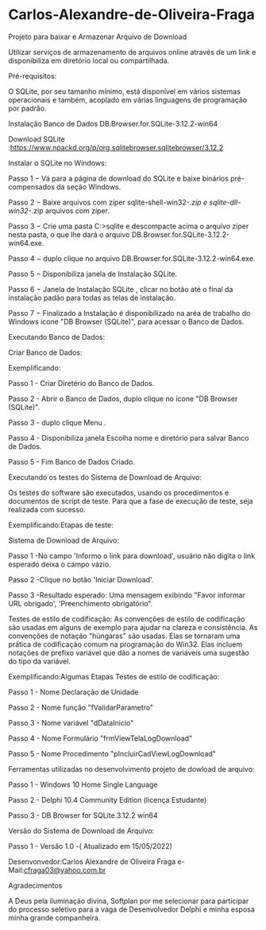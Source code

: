 # Carlos-Alexandre-de-Oliveira-Fraga
Projeto para baixar e Armazenar Arquivo de Download

Utilizar serviços de armazenamento de arquivos online através de um link e disponibiliza em diretório local ou compartilhada.



Pré-requisitos:

O SQLite, por seu tamanho mínimo, está disponível em vários sistemas operacionais e também, acoplado em várias linguagens de programação por padrão.

Instalação Banco de Dados DB.Browser.for.SQLite-3.12.2-win64



Download SQLite :https://www.npackd.org/p/org.sqlitebrowser.sqlitebrowser/3.12.2



Instalar o SQLite no Windows:


Passo 1 − Vá para a página de download do SQLite e baixe binários pré-compensados da seção Windows.

Passo 2 − Baixe arquivos com zíper sqlite-shell-win32-*.zip e sqlite-dll-win32-*.zip arquivos com zíper.

Passo 3 − Crie uma pasta C:\>sqlite e descompacte acima o arquivo zíper nesta pasta, o que lhe dará o arquivo DB.Browser.for.SQLite-3.12.2-win64.exe.

Passo 4 − duplo clique no arquivo DB.Browser.for.SQLite-3.12.2-win64.exe.

Passo 5 − Disponibiliza janela de Instalação SQLite.

Passo 6 − Janela de Instalação SQLite , clicar no botão <NEXT> até o final da instalação padão para todas as telas de instalação.

Passo 7 − Finalizado a Instalação é disponibilizado na aréa de trabalho do Windows ícone "DB Browser (SQLite)", para acessar o Banco de Dados. 
  

  
Executando Banco de Dados:

Criar Banco de Dados:
  
Exemplificando:
  
Passo 1 - Criar Diretério do Banco de Dados.
  
Passo 2 - Abrir o Banco de Dados, duplo clique no ícone "DB Browser (SQLite)". 

Passo 3 - duplo clique Menu <Novo Banco de Dados>.
  
Passo 4 - Disponibiliza janela Escolha nome e diretório para salvar Banco de Dados.
  
Passo 5 - Fim Banco de Dados Criado. 
  
  
  
Executando os testes do Sistema de Download de Arquivo:
  
Os testes do software são executados, usando os procedimentos e documentos de script de teste. Para que a fase de execução de teste, seja realizada com sucesso.
   
Exemplificando:Etapas de teste:

Sistema de Download de Arquivo:
  
Passo 1 -No campo 'Informo o link para download', usuário não digita o link esperado deixa o campo vázio.
  
Passo 2 -Clique no botão 'Iniciar Download'.
  
Passo 3 -Resultado esperado: Uma mensagem exibindo "Favor informar URL obrigado', 'Preenchimento obrigatório".
  
  
Testes de estilo de codificação:
 As convenções de estilo de codificação são usadas em alguns de exemplo para ajudar na clareza e consistência. As convenções de notação "húngaras" são usadas. Elas se tornaram uma prática de codificação comum na programação do Win32. Elas incluem notações de prefixo variável que dão a nomes de variáveis uma sugestão do tipo da variável. 
  
  
Exemplificando:Algumas Etapas Testes de estilo de codificação:  
  
 Passo 1 - Nome Declaração de Unidade <uModelViewTelaLogDownload> 
  
 Passo 2 - Nome função "fValidarParametro" 
  
 Passo 3 - Nome variável "dDataInicio"  
  
 Passo 4 - Nome Formulário "frmViewTelaLogDownload" 
  
 Passo 5 - Nome Procedimento "pIncluirCadViewLogDownload" 
  
  
Ferramentas utilizadas no desenvolvimento projeto de dowload de arquivo:
  
Passo 1 - Windows 10 Home Single Language
  
Passo 2 - Delphi 10.4 Community Edition (licença Estudante) 
  
Passo 3 - DB Browser for SQLite.3.12.2 win64 
 
Versão do Sistema de Download de Arquivo:

Passo 1 - Versão 1.0 -( Atualizado em 15/05/2022)
  
  
  
Desenvonvedor:Carlos Alexandre de Oliveira Fraga
e-Mail:cfraga03@yahoo.com.br
  
Agradecimentos
  
A Deus pela iluminação divina, Softplan por me selecionar para participar do processo seletivo para a vaga de Desenvolvedor Delphi e minha esposa minha grande companheira.

